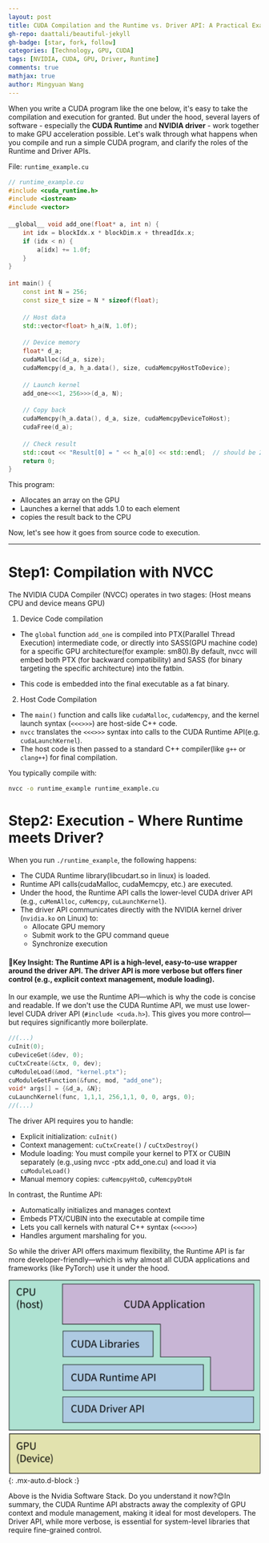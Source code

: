 ```yaml
---
layout: post
title: CUDA Compilation and the Runtime vs. Driver API: A Practical Example
gh-repo: daattali/beautiful-jekyll
gh-badge: [star, fork, follow]
categories: [Technology, GPU, CUDA]
tags: [NVIDIA, CUDA, GPU, Driver, Runtime]
comments: true
mathjax: true
author: Mingyuan Wang
---
```


When you write a CUDA program like the one below, it's easy to take the compilation and execution for granted. But under the hood, several layers of software - especially the **CUDA Runtime** and **NVIDIA driver** - work together to make GPU acceleration possible. Let's walk through what happens when you compile and run a simple CUDA program, and clarify the roles of the Runtime and Driver APIs.


File: `runtime_example.cu`
```cpp
// runtime_example.cu
#include <cuda_runtime.h>
#include <iostream>
#include <vector>

__global__ void add_one(float* a, int n) {
    int idx = blockIdx.x * blockDim.x + threadIdx.x;
    if (idx < n) {
        a[idx] += 1.0f;
    }
}

int main() {
    const int N = 256;
    const size_t size = N * sizeof(float);

    // Host data
    std::vector<float> h_a(N, 1.0f);

    // Device memory
    float* d_a;
    cudaMalloc(&d_a, size);
    cudaMemcpy(d_a, h_a.data(), size, cudaMemcpyHostToDevice);

    // Launch kernel
    add_one<<<1, 256>>>(d_a, N);

    // Copy back
    cudaMemcpy(h_a.data(), d_a, size, cudaMemcpyDeviceToHost);
    cudaFree(d_a);

    // Check result
    std::cout << "Result[0] = " << h_a[0] << std::endl;  // should be 2.0
    return 0;
}
```
This program:
- Allocates an array on the GPU
- Launches a kernel that adds 1.0 to each element
- copies the result back to the CPU

Now, let's see how it goes from source code to execution.


---
# Step1: Compilation with NVCC
The NVIDIA CUDA Compiler (NVCC) operates in two stages:
(Host means CPU and device means GPU)
1. Device Code compilation
- The `global` function `add_one` is compiled into PTX(Parallel Thread Execution) intermediate code, or directly into SASS(GPU machine code) for a specific GPU architecture(for example: sm80).By default, nvcc will embed both PTX (for backward compatibility) and SASS (for binary targeting the specific architecture) into the fatbin.

- This code is embedded into the final executable as a fat binary.

2. Host Code Compilation
- The  `main()` function and calls like `cudaMalloc`, `cudaMemcpy`, and the kernel launch syntax (`<<<>>>`) are host-side C++ code.
- `nvcc` translates the `<<<>>>` syntax into calls to the CUDA Runtime API(e.g. `cudaLaunchKernel`).
- The host code is then passed to a standard C++ compiler(like `g++` or `clang++`) for final compilation.

You typically compile with:

```Bash
nvcc -o runtime_example runtime_example.cu
```

# Step2: Execution - Where Runtime meets Driver?

When you run `./runtime_example`, the following happens:
- The CUDA Runtime library(libcudart.so in linux) is loaded.
- Runtime API calls(cudaMalloc, cudaMemcpy, etc.) are executed.
- Under the hood, the Runtime API calls the lower-level CUDA driver API (e.g., `cuMemAlloc`, `cuMemcpy`, `cuLaunchKernel`).
- The driver API communicates directly with the NVIDIA kernel driver (`nvidia.ko` on Linux) to:
    - Allocate GPU memory
    - Submit work to the GPU command queue
    - Synchronize execution
 
 #### 🔑Key Insight: The Runtime API is a high-level, easy-to-use wrapper around the driver API. The driver API is more verbose but offers finer control (e.g., explicit context management, module loading).

 In our example, we use the Runtime API—which is why the code is concise and readable. If we don't use the CUDA Runtime API, we must use lower-level CUDA driver API (`#include <cuda.h>`). This gives you more control—but requires significantly more boilerplate.
```cpp
//(...)
cuInit(0);
cuDeviceGet(&dev, 0);
cuCtxCreate(&ctx, 0, dev);
cuModuleLoad(&mod, "kernel.ptx");
cuModuleGetFunction(&func, mod, "add_one");
void* args[] = {&d_a, &N};
cuLaunchKernel(func, 1,1,1, 256,1,1, 0, 0, args, 0);
//(...)
```

The driver API requires you to handle:

- Explicit initialization: `cuInit()`
- Context management: `cuCtxCreate()` / `cuCtxDestroy()`
- Module loading: You must compile your kernel to PTX or CUBIN separately (e.g.,using nvcc -ptx add_one.cu) and load it via `cuModuleLoad()`
- Manual memory copies: `cuMemcpyHtoD`, `cuMemcpyDtoH`

In contrast, the Runtime API:

- Automatically initializes and manages context
- Embeds PTX/CUBIN into the executable at compile time
- Lets you call kernels with natural C++ syntax (`<<<>>>`)
- Handles argument marshaling for you.

So while the driver API offers maximum flexibility, the Runtime API is far more developer-friendly—which is why almost all CUDA applications and frameworks (like PyTorch) use it under the hood.

![Nvdia Software Stack](/assets/img/blog_20251024/blog_1.png){: .mx-auto.d-block :}

Above is the Nvidia Software Stack. Do you understand it now?😊In summary, the CUDA Runtime API abstracts away the complexity of GPU context and module management, making it ideal for most developers. The Driver API, while more verbose, is essential for system-level libraries that require fine-grained control. 
